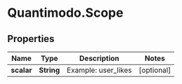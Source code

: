 # Quantimodo.Scope

## Properties
Name | Type | Description | Notes
------------ | ------------- | ------------- | -------------
**scalar** | **String** | Example: user_likes | [optional] 


